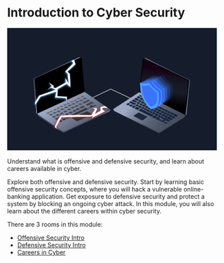 # Introduction to Cyber Security

<img src="Assets/A1-1.png">

Understand what is offensive and defensive security, and learn about careers available in cyber.

Explore both offensive and defensive security. Start by learning basic offensive security concepts, where you will hack a vulnerable online-banking application. Get exposure to defensive security and protect a system by blocking an ongoing cyber attack. In this module, you will also learn about the different careers within cyber security.

There are 3 rooms in this module:
* <a href="https://github.com/sai-kantamuneni/TryHackMe-Walkthroughs/tree/main/Pre-Security/Introduction%20to%20Cyber%20Security/Offensive%20Security%20Intro">Offensive Security Intro</a>
* <a href="">Defensive Security Intro</a>
* <a href="">Careers in Cyber</a>
